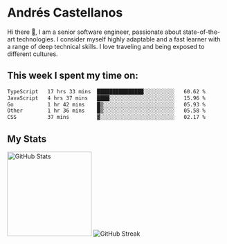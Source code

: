 # Andrés Castellanos

Hi there 👋, I am a senior software engineer, passionate about state-of-the-art technologies. I consider myself highly adaptable and a fast learner with a range of deep technical skills. I love traveling and being exposed to different cultures.

## This week I spent my time on:

<!--START_SECTION:waka-->

```txt
TypeScript   17 hrs 33 mins  ███████████████░░░░░░░░░░   60.62 %
JavaScript   4 hrs 37 mins   ████░░░░░░░░░░░░░░░░░░░░░   15.96 %
Go           1 hr 42 mins    █▒░░░░░░░░░░░░░░░░░░░░░░░   05.93 %
Other        1 hr 36 mins    █▒░░░░░░░░░░░░░░░░░░░░░░░   05.58 %
CSS          37 mins         ▓░░░░░░░░░░░░░░░░░░░░░░░░   02.17 %
```

<!--END_SECTION:waka-->

## My Stats

<img height="195" src="https://github-readme-stats.vercel.app/api?username=andrescv&show_icons=true&theme=onedark&hide_border=true&card_width=495" alt="GitHub Stats" />

<img src="https://streak-stats.demolab.com?user=andrescv&theme=one-dark-pro&hide_border=true" alt="GitHub Streak" />
